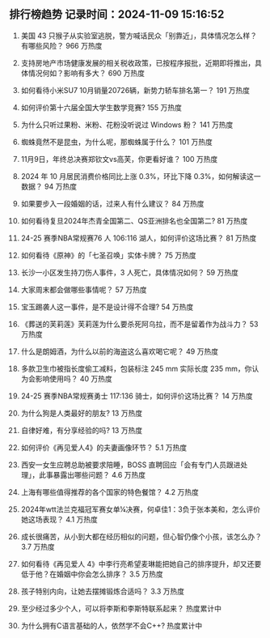 
## 排行榜趋势 记录时间：2024-11-09 15:16:52
  
  1. 美国 43 只猴子从实验室逃脱，警方喊话民众「别靠近」，具体情况怎么样？有哪些风险？ 966 万热度
    
  2. 支持房地产市场健康发展的相关税收政策，已按程序报批，近期即将推出，具体情况何如？影响有多大？ 690 万热度
    
  3. 如何看待小米SU7 10月销量20726辆，新势力轿车排名第一？ 191 万热度
    
  4. 如何评价第十六届全国大学生数学竞赛? 155 万热度
    
  5. 为什么只听过果粉、米粉、花粉没听说过 Windows 粉？ 141 万热度
    
  6. 蜘蛛竟然不是昆虫，为什么呢，那蜘蛛属于什么？ 101 万热度
    
  7. 11月9日，年终总决赛郑钦文vs高芙，你更看好谁？ 100 万热度
    
  8. 2024 年 10 月居民消费价格同比上涨 0.3%，环比下降 0.3%，如何解读这一数据？ 94 万热度
    
  9. 如果要步入一段婚姻的话，过来人有什么建议？ 84 万热度
    
  10. 如何看待复旦2024年杰青全国第二、QS亚洲排名也全国第二? 81 万热度
    
  11. 24-25 赛季NBA常规赛76 人 106:116 湖人，如何评价这场比赛？ 81 万热度
    
  12. 如何看待《原神》的「七圣召唤」实体卡牌？ 75 万热度
    
  13. 长沙一小区发生持刀伤人事件，3 人死亡，具体情况如何？ 59 万热度
    
  14. 大家周末都会做哪些事情呢？ 57 万热度
    
  15. 宝玉踢袭人这一事件，是不是设计得不合理? 54 万热度
    
  16. 《葬送的芙莉莲》芙莉莲为什么要杀死阿乌拉，而不是留着作为战斗力？ 53 万热度
    
  17. 什么是朗姆酒，为什么以前的海盗这么喜欢喝它呢？ 49 万热度
    
  18. 多款卫生巾被指长度偷工减料，包装标注 245 mm 实际长度 235 mm，你认为会影响使用吗？ 40 万热度
    
  19. 24-25 赛季NBA常规赛勇士 117:136 骑士，如何评价这场比赛？ 14 万热度
    
  20. 为什么狗是人类最好的朋友? 13 万热度
    
  21. 自律好难，有分享经验的吗? 13 万热度
    
  22. 如何评价《再见爱人4》的夫妻画像环节？ 5.1 万热度
    
  23. 西安一女生应聘总助被要求陪睡，BOSS 直聘回应「会有专门人员跟进处理」，此事暴露出哪些问题？ 4.6 万热度
    
  24. 上海有哪些值得推荐的各个国家的特色餐馆？ 4.2 万热度
    
  25. 2024年wtt法兰克福冠军赛女单¼决赛，何卓佳1：3负于张本美和，怎么评价她这场表现？ 4.1 万热度
    
  26. 成长很痛苦，从小到大都在经历相似的问题，但心智仍像个小孩，该怎么办？ 3.7 万热度
    
  27. 如何看待《再见爱人 4》中李行亮希望麦琳能把她自己的排序提升，却又还要低于他？在婚姻中你会怎么排序？ 3.5 万热度
    
  28. 孩子特别内向，让她去摆摊锻炼合适吗？ 3.3 万热度
    
  29. 至少经过多少个人，可以将李斯和李斯特联系起来？ 热度累计中
    
  30. 为什么拥有C语言基础的人，依然学不会C++? 热度累计中
    
